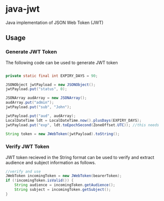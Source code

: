 # java-jwt
Java implementation of JSON Web Token (JWT) 


## Usage


### Generate JWT Token 

The following code can be used to generate JWT token

```java

private static final int EXPIRY_DAYS = 90;

JSONObject jwtPayload = new JSONObject();
jwtPayload.put("status", 0);

JSONArray audArray = new JSONArray();
audArray.put("admin"); 
jwtPayload.put("sub", "John");

jwtPayload.put("aud", audArray);
LocalDateTime ldt = LocalDateTime.now().plusDays(EXPIRY_DAYS);
jwtPayload.put("exp", ldt.toEpochSecond(ZoneOffset.UTC)); //this needs to be configured
        
String token = new JWebToken(jwtPayload).toString();
```

### Verify JWT Token 

JWT token recieved in the String format can be used to verify and extract audience and subject information as follows.

```java
//verify and use
JWebToken incomingToken = new JWebToken(bearerToken);
if (!incomingToken.isValid()) {
    String audience = incomingToken.getAudience();
    String subject = incomingToken.getSubject();
}
```
